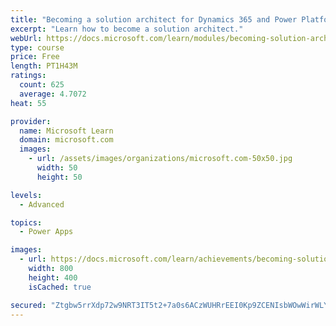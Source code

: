 ```yaml
---
title: "Becoming a solution architect for Dynamics 365 and Power Platform"
excerpt: "Learn how to become a solution architect."
webUrl: https://docs.microsoft.com/learn/modules/becoming-solution-architect/
type: course
price: Free
length: PT1H43M
ratings:
  count: 625
  average: 4.7072
heat: 55

provider:
  name: Microsoft Learn
  domain: microsoft.com
  images:
    - url: /assets/images/organizations/microsoft.com-50x50.jpg
      width: 50
      height: 50

levels:
  - Advanced

topics:
  - Power Apps

images:
  - url: https://docs.microsoft.com/learn/achievements/becoming-solution-architect-social.png
    width: 800
    height: 400
    isCached: true

secured: "Ztgbw5rrXdp72w9NRT3IT5t2+7a0s6ACzWUHRrEEI0Kp9ZCENIsbWOwWirWLY8iFBeUOArJdu8+6mKD9M0XlzIMTk/+UPRrDsd/rcci0y1TR8Zzg9X8HF5/gNwq0V/6S9gq0eiN3d2IRk3Nv6SB7XvdqehKzeRlrLbZEz3fhutueAiBXAQE8qJclb50LiEF8a/SUfEyU0YgBwdKsEmoGFf8jj91YWl87C6N9PXpLecowoFpN3DR/EqMsaWTEsyJLxhrzaJtyTM9F+Y2Izljd6scdmpxL2Zx/4Zful24xuVSNULetlW5maI0EtwptzXPf5OOH2pIvUo62XPyYxFGPRxM1zt3alJfYD2JoaMT5mgxdesUcsXnhD1V8W8VaX6duofstDY3/WK9qBX+/5jdJGzxkqexYw4srrLo7rOqhfyo=;ExhTvBem/n64DE0WqOhClg=="
---
```


